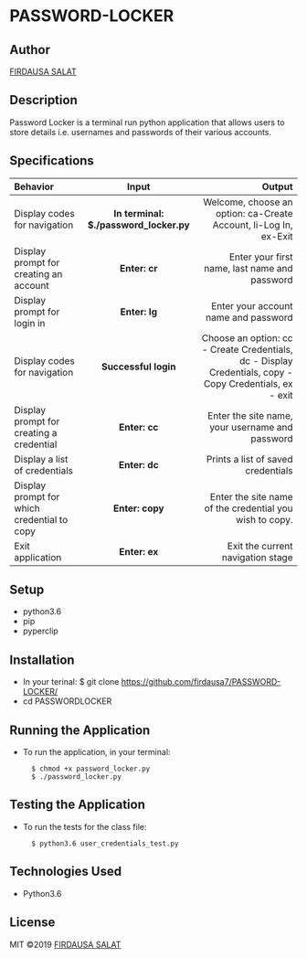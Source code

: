 # PASSWORD-LOCKER

## Author
[FIRDAUSA SALAT](http://github.com/firdausa7)

## Description
Password Locker is a terminal run python application that allows users to store details i.e. usernames and passwords of their various accounts.

## Specifications
| Behavior | Input | Output |
| :---------------- | :---------------: | ------------------: |
| Display codes for navigation | **In terminal: $./password_locker.py** | Welcome, choose an option: ca-Create Account, li-Log In, ex-Exit |
| Display prompt for creating an account | **Enter: cr** | Enter your first name, last name and password |
| Display prompt for login in | **Enter: lg** | Enter your account name and password |
| Display codes for navigation | **Successful login** | Choose an option: cc - Create Credentials, dc - Display Credentials, copy - Copy Credentials, ex - exit |
| Display prompt for creating a credential | **Enter: cc** | Enter the site name, your username and password |
| Display a list of credentials | **Enter: dc** | Prints a list of saved credentials |
| Display prompt for which credential to copy | **Enter: copy** | Enter the site name of the credential you wish to copy. |
| Exit application | **Enter: ex** | Exit the current navigation stage |

## Setup
* python3.6
* pip
* pyperclip

## Installation
* In your terinal:
    $ git clone https://github.com/firdausa7/PASSWORD-LOCKER/
 * cd PASSWORDLOCKER

## Running the Application
* To run the application, in your terminal:

        $ chmod +x password_locker.py
        $ ./password_locker.py

## Testing the Application
* To run the tests for the class file:

        $ python3.6 user_credentials_test.py

## Technologies Used
* Python3.6

## License
MIT &copy;2019 [FIRDAUSA SALAT](https://github.com/firdausa7/)
